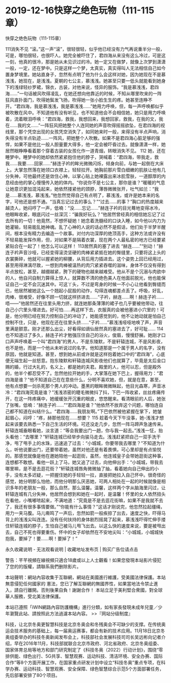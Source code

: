 # 2019-12-16快穿之绝色玩物（111-115章）



快穿之绝色玩物（111-115章）



111消失不见   “滚。”这一声“滚”，很轻很轻，似乎他已经没有力气再说重半分一般，可是，哪怕很轻，也很吓人。她完全被吓住了，君四海从来没有这么冷过，可是这一刻，他真的很冷，那是她从未见识过的冷。她一定又在做梦，就像上次梦到潇潇一般，一定，还在梦中。只是这样一个梦，太真实，真实得叫人无法相信自己如今置身梦境里。她站直身子，忽然有点明了他为什么会这样对她，因为她现在不是慕浅浅，她现在，是浅浅。夏朝的七公主，慕浅浅。她甚至只要一低头就能看到她身下的浅绿轻纱罗裙，锦衣，古装，对他来说，怪异的服饰。“我是慕浅浅，君四海……”一句话被风吹得凌乱，在她还想向他靠近的时候，不知从哪里吹来的一阵狂风直扑面门，吹得她鬓发飞扬，吹得她一张小脸生生的疼。她甚至连睁不开。“君四海，我是慕浅浅，我是慕浅浅……”她用力呼唤，但，每一声呼唤都似乎被吹散在风中。不知道他有没有听见，也不知道他会不会相信她，她只是用力呼唤着，流着眼泪呼唤：“君四海，救我，我想回来，我想回家，救我，在我的文，我在……我的文……”一阵狂风把她整个人连同她的声音吹得摇摇欲坠，在君四海的视线里，那个凭空出现的女孩凭空消失了，如同她来时一般，来得没有半点声响，消失得没有半点轨迹……一阵风，把她整个人吹散。如果不是君四海心脏足够的强悍，如果不是他比一般人胆量要大得多，他一定会被吓昏过去。就像潇潇一样，她居然眼睁睁看着那个穿着古装的女孩化作一道青烟，转眼消失不见。 112   她，还在睡梦中。睡梦中的她却依然紧紧抱住他的脖子，哭喊着：“君四海，带我走，救我……我要……回家……”赫连子衿的眸光微微闪烁，倾身向前，与她一起倒在大床上。大掌忽然落在她领口衣襟上，轻轻拉开。她胸前那片雪白细嫩的肌肤让他有几分失神，可他最终还是敛住心神，以掌心贴上她裸露出来冰肌雪肤，一道醇厚的内息经由他的掌心慢慢传入她的体内。“你说你不是七公主，那你是谁？”暖暖的气息让她意识更加混沌起来，她依然搂紧他的颈脖，薄唇微微张开，吐气如兰：“我是……慕浅浅，慕浅浅。”他忽然觉得自己有点明了，慕浅浅，或许是她本来的名字，可他还是想不通。“当真忘记过去的事么？”“过去……的事？”胸口的热度越来越烫人，她闷哼了一声，低喃：“没……忘记……”赫连子衿的目光蓦地变得冰冷，他眼眸收紧，眼底闪过一丝深沉：“骗我好玩么？”他居然曾经真的相信她忘记了过去所有的一切！他竟然，不想怀疑她！她念着洗髓经的口诀入睡，如今他以内力为她灌输，轻易能乱她神魂。乱了心神的人说的话必然不是假话，他们处于半梦半醒间，根本没有精力去编造一个故事。对付内功深厚的绝顶高手，这种方法或许没有不轻易能发挥作用，但，对如果不是隔着衣裳，现在两个人最私密的地方已经要紧紧贴合在一起了！他怎么可以这样！ 113居然真的塞了进去   “赫连……”“别动！”赫连子衿声音沙哑，已经变得滚烫坚硬的肉棒紧紧抵在她的臀缝里，只要将这上头的衣裳撕碎，他就可以握紧她的柳腰，从背后用力插进去。这个姿势上回已经用过，甚至用得淋漓尽致，一想到肉棒被温热的肉穴紧紧吞噬的滋味，身体不仅没有得到半点放松，甚至，越绷越紧，胯下的硬物也越来越难受。他从不是个沉溺与肉欲中的人，他自问自制力算得上惊人，就算数不清的绝色美人在他面前脱光，他也能保证自己一定不会沉迷其中。可这丫头，不过是弯身的时候一不小心让他看到臀缝而已，他居然被她这么一个翘起小屁股的动作，勾得连魂都差点丢了。呼吸，好乱，肉棒，很难受，好像不顾一切就这样挤进去……“子衿，赫连……啊！赫连子衿……唔——”他居然还在往里头用力挤，就连她那条薄薄的裙子也几乎要被他带动，往自己小穴里头埋进去。好可怕……再这样下去，衣服真的会被他塞进小穴里的！可是，他分明已经在努力控制自己的冲动了，她能感觉到的，他不让她动就是怕自己控制不住，只是，他现在还在往里头挤……“子衿……”慕浅浅哑哑地唤了声，声音里满是颤意。刚才还那么出尘，好看得如谪仙居然真的塞进去了，好可耻…… 114   也不知道过了多久，赫连子衿才勉强压住自己的浴火，俊眉，慢慢舒展。她刚才口口声声呼唤着一个叫“君四海”的男人，不是东陵默，不是轩辕连城，不是风影夜，也不是他，而是一个他从未听说过的名字。他知道那是一个属于男人的名字，没有原因，他就是知道。甚至，想到她从前或许就是这样抱着她口中的“君四海”，心底便无端生起一丝怒意。抱东陵默和轩辕连城风影夜他们也就算了，毕竟是太后金口赐的婚，行过大礼的，名义上，都是她的夫君。殿里的人，他可以忍，但是殿外的，他半个都忍受不了。忽然他拉开她的手，大掌落在她下巴上，握得用力：“君四海是谁？”他不知道自己在在意些什么，分明不喜欢她，但，就是在意，甚至，他有点想要一剑杀死那个男人的冲动。墨黑的眼眸微微眯起，他目光森寒，声音冰冷：“君四海究竟是谁？”浅浅浓密的睫毛微微抖了抖，下巴一阵收紧，丝丝疼痛传开，在这一阵疼痛中，她缓缓张开沉重的眼皮，悠悠醒来。看清眼前的人后，她张了张嘴，低喃：“赫连子衿……”“君四海是谁？”他依然不放弃这个问题，哪怕连自己都不知道在纠结什么。“君四海……我朋友啊。”下巴依然被他紧握在掌下，她皱起眉心，闷哼：“疼，赫那他现在……想要？ 115   趁着今天下午没事，她-浅浅才想起来该要去熟悉一下自己生活的环境。可还没走几步，忽然一阵马蹄声急速传来。轩辕连城垂眼看她，淡言道：“等会我要出门一趟，你与我一起去。”浅浅一怔，抬头看他：“去哪里？”轩辕连城已经举步向骏马走去。浅浅赶紧把自己一双手洗干净，甩了甩手上的水珠，迅速追了过去：“小城城，你要带我去哪里？”不知道为什么，听他说要出门，还要带着她，虽然对他还是有着畏惧，可心里却是有点愉悦的。那感觉就像是他在邀她陪他一起逛街，虽然，他连城皇子会带她逛街这种事，连想都不敢想。看他一跃上了马，她又追了过去，向他伸出手：“小城城，带我去哪里嘛，是不是去逛花街？”轩辕连城唇角微微抽了抽，看着她向自己伸出的小手，没有太多迟疑，一把握住她的手轻轻一拉，直接把她拉入自己怀中。很奇怪的感觉，她分明那么怕他，而他分明那么厌恶她，可两人相处在一起的时候就像是相识多年的老朋友一般，那么自然，那么温馨。温馨，这样两个字从脑海里闪过，让轩辕连城有几分失神，他居然会想到和她在一起时，是温馨！怀里的女人依然扭头在看他，小嘴嘟哝起来，不满地道：“究竟是不是去逛花街嘛，如果不是我就不去了，我还有很多事情要做。”“你能有什么事情？”这话才刚说完，他忽然拉起缰绳，用力一夹马腹。马儿嘶鸣了一声后，忽然如箭一般疾掠了出去，速度之快，吓得马背上的浅浅尖叫连连。没有任何扶持的身体剧烈摇晃了起来，慕浅浅吓得忙伸手搂住轩辕连城的脖子，生怕自己被马儿甩飞出去。以这么快的速度来说，要是被甩出去，自己不死也得要重伤。怀中的女子却依然在不安地尖叫：“小城城，小城城快抱我，要掉了！要……啊！要掉了！”








永久收藏说明 - 无法观看说明 | 收藏地址发布页 | 购买广告位请点击


警告：芊芊視頻在線視頻只適合18歲或以上人士觀看！如果您發現本站影片侵犯了您的的版權，請聯系我們删除影片。


本站聲明：網站內容收集于互聯網，網站在美國進行維護，受美國法律保護。本站無意侵犯任何國家的
憲法，您已了解互聯網的無國界性，如果當地法令禁止進入，請自行離開。否則後果自負！謝謝合作！
本站立足于美利堅合衆國，對全球華人服務，受北美法律保護。


本站已遵照「iWIN網路內容防護機構」進行分類，如有家長發現未成年兒童／少年瀏覽此站、請按照此方法過濾本站內容。  >>『网站分级制度』




科技，让北京冬奥更智慧科技是北京冬奥会和冬残奥会不可缺少的支撑。在传统奥运会技术服务的基础上，每一届奥运赛事，都会有新的技术应用。11月18日北京冬奥组委举办的科技冬奥新闻发布会上，科技部社会发展科技司司长吴远彬向记者介绍，早在2016年11月，科技部就联合北京市政府、河北省政府、北京冬奥组委、国家体育总局等地方和部门研究制定了《科技冬奥（2022）行动计划》，围绕“零排供能、绿色出行、5G共享、智慧观赛、运动科技、清洁环境、安全办赛、国际合作”等8个方面开展工作，在国家重点研发计划中设立“科技冬奥”重点专项，在科学办赛、运动科技、智慧观赛、安全保障、绿色智慧综合示范5个方面部署任务，先后部署安排了80个项目。


